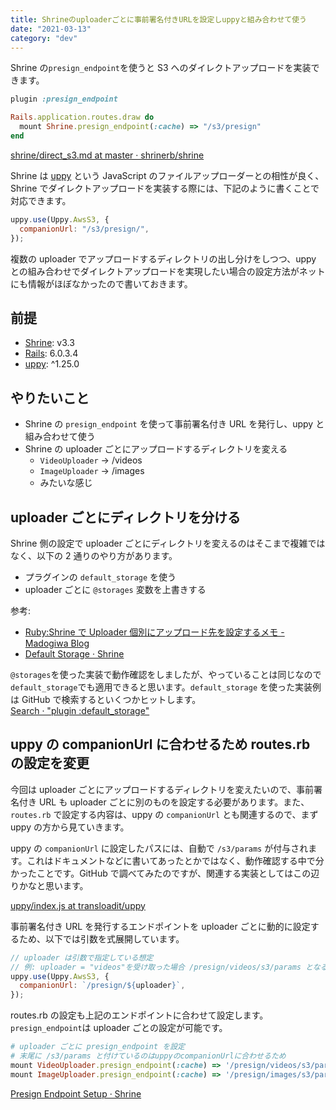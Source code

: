 ```yaml
---
title: Shrineのuploaderごとに事前署名付きURLを設定しuppyと組み合わせて使う
date: "2021-03-13"
category: "dev"
---
```


Shrine の`presign_endpoint`を使うと S3 へのダイレクトアップロードを実装できます。

```rb
plugin :presign_endpoint
```

```rb:routes.rb
Rails.application.routes.draw do
  mount Shrine.presign_endpoint(:cache) => "/s3/presign"
end
```

[shrine/direct_s3.md at master · shrinerb/shrine](https://github.com/shrinerb/shrine/blob/master/doc/direct_s3.md)

Shrine は [uppy](https://github.com/transloadit/uppy) という JavaScript のファイルアップローダーとの相性が良く、Shrine でダイレクトアップロードを実装する際には、下記のように書くことで対応できます。

```js
uppy.use(Uppy.AwsS3, {
  companionUrl: "/s3/presign/",
});
```

複数の uploader でアップロードするディレクトリの出し分けをしつつ、uppy との組み合わせでダイレクトアップロードを実現したい場合の設定方法がネットにも情報がほぼなかったので書いておきます。

## 前提

- [Shrine](https://github.com/shrinerb/shrine): v3.3
- [Rails](https://github.com/rails/rails): 6.0.3.4
- [uppy](https://github.com/transloadit/uppy): ^1.25.0

## やりたいこと

- Shrine の `presign_endpoint` を使って事前署名付き URL を発行し、uppy と組み合わせて使う
- Shrine の uploader ごとにアップロードするディレクトリを変える
  - `VideoUploader` → /videos
  - `ImageUploader` → /images
  - みたいな感じ

## uploader ごとにディレクトリを分ける

Shrine 側の設定で uploader ごとにディレクトリを変えるのはそこまで複雑ではなく、以下の 2 通りのやり方があります。

- プラグインの `default_storage` を使う
- uploader ごとに `@storages` 変数を上書きする

参考:

- [Ruby:Shrine で Uploader 個別にアップロード先を設定するメモ - Madogiwa Blog](https://madogiwa0124.hatenablog.com/entry/2018/05/26/101109)
- [Default Storage · Shrine](https://shrinerb.com/docs/plugins/default_storage)

`@storages`を使った実装で動作確認をしましたが、やっていることは同じなので`default_storage`でも適用できると思います。`default_storage` を使った実装例は GitHub で検索するといくつかヒットします。  
[Search · "plugin :default_storage"](https://github.com/search?q=%22plugin+%3Adefault_storage%22&type=code)

## uppy の companionUrl に合わせるため routes.rb の設定を変更

今回は uploader ごとにアップロードするディレクトリを変えたいので、事前署名付き URL も uploader ごとに別のものを設定する必要があります。また、`routes.rb` で設定する内容は、uppy の `companionUrl` とも関連するので、まず uppy の方から見ていきます。

uppy の `companionUrl` に設定したパスには、自動で `/s3/params` が付与されます。これはドキュメントなどに書いてあったとかではなく、動作確認する中で分かったことです。GitHub で調べてみたのですが、関連する実装としてはこの辺りかなと思います。

[uppy/index.js at transloadit/uppy](https://github.com/transloadit/uppy/blob/d4e9e2ed21d94b8e54f513cc88d75efc7a25a943/packages/%40uppy/aws-s3/src/index.js#L130)

事前署名付き URL を発行するエンドポイントを uploader ごとに動的に設定するため、以下では引数を式展開しています。

```js
// uploader は引数で指定している想定
// 例: uploader = "videos"を受け取った場合 /presign/videos/s3/params となる
uppy.use(Uppy.AwsS3, {
  companionUrl: `/presign/${uploader}`,
});
```

routes.rb の設定も上記のエンドポイントに合わせて設定します。`presign_endpoint`は uploader ごとの設定が可能です。

```rb:routes.rb
# uploader ごとに presign_endpoint を設定
# 末尾に /s3/params と付けているのはuppyのcompanionUrlに合わせるため
mount VideoUploader.presign_endpoint(:cache) => '/presign/videos/s3/params'
mount ImageUploader.presign_endpoint(:cache) => '/presign/images/s3/params'
```

[Presign Endpoint Setup · Shrine](https://shrinerb.com/docs/plugins/presign_endpoint#setup)
